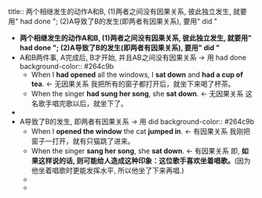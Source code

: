 title:: 两个相继发生的动作A和B, (1)两者之间没有因果关系, 彼此独立发生, 就要用" had done "; (2)A导致了B的发生(即两者有因果关系), 要用" did "

- **两个相继发生的动作A和B, (1)两者之间没有因果关系, 彼此独立发生, 就要用" had done "; (2)A导致了B的发生(即两者有因果关系), 要用" did "**
- A和B两件事, A完成后, B才开始, 并且AB之间没有因果关系 → 用 had done
  background-color:: #264c9b
	- When I  **had opened** all the windows, I **sat down** and **had a cup of tea**. ← 无因果关系
	  我把所有的窗子都打开后，就坐下来喝了杯茶。
	- When the singer **had sung her song**, she **sat down**. ← 无因果关系
	  这名歌手唱完歌以后，就坐下了。
-
- A导致了B的发生, 即两者有因果关系 → 用 did
  background-color:: #264c9b
	- When I **opened the window** the cat **jumped in**. ← 有因果关系
	  我刚把窗子一打开，就有只猫跳了进来。
	- When the singer **sang her song**, she **sat down**. ← 有因果关系
	  即, **如果这样说的话, 则可能给人造成这种印象：这位歌手喜欢坐着唱歌。**(因为他坐着唱歌时更能发挥水平, 所以他坐了下来再唱.)
	-
	-